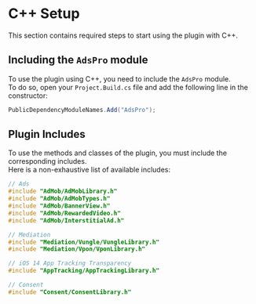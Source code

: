 # C++ Setup
This section contains required steps to start using the plugin with C++.
## Including the `AdsPro` module
To use the plugin using C++, you need to include the `AdsPro` module.  
To do so, open your `Project.Build.cs` file and add the following line in the constructor:
```csharp
PublicDependencyModuleNames.Add("AdsPro");
```
## Plugin Includes
To use the methods and classes of the plugin, you must include the corresponding includes.  
Here is a non-exhaustive list of available includes:
```cpp
// Ads
#include "AdMob/AdMobLibrary.h"
#include "AdMob/AdMobTypes.h"
#include "AdMob/BannerView.h"
#include "AdMob/RewardedVideo.h"
#include "AdMob/InterstitialAd.h"

// Mediation
#include "Mediation/Vungle/VungleLibrary.h"
#include "Mediation/Vpon/VponLibrary.h"

// iOS 14 App Tracking Transparency
#include "AppTracking/AppTrackingLibrary.h"

// Consent
#include "Consent/ConsentLibrary.h"
```
